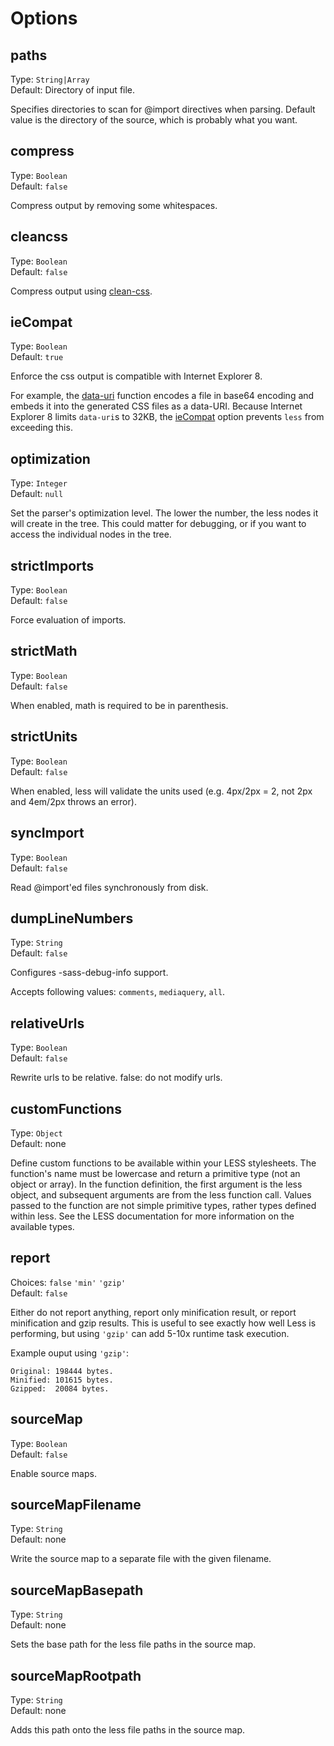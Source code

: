 # Options

## paths
Type: `String|Array`  
Default: Directory of input file.

Specifies directories to scan for @import directives when parsing. Default value is the directory of the source, which is probably what you want.

## compress
Type: `Boolean`  
Default: `false`

Compress output by removing some whitespaces.

## cleancss
Type: `Boolean`  
Default: `false`

Compress output using [clean-css](https://npmjs.org/package/clean-css).

## ieCompat
Type: `Boolean`  
Default: `true`

Enforce the css output is compatible with Internet Explorer 8.

For example, the [data-uri](https://github.com/cloudhead/less.js/pull/1086) function encodes a file in base64 encoding and embeds it into the generated CSS files as a data-URI. Because Internet Explorer 8 limits `data-uri`s to 32KB, the [ieCompat](https://github.com/cloudhead/less.js/pull/1190) option prevents `less` from exceeding this.

## optimization
Type: `Integer`  
Default: `null`

Set the parser's optimization level. The lower the number, the less nodes it will create in the tree. This could matter for debugging, or if you want to access the individual nodes in the tree.

## strictImports
Type: `Boolean`  
Default: `false`

Force evaluation of imports.

## strictMath
Type: `Boolean`  
Default: `false`

When enabled, math is required to be in parenthesis.

## strictUnits
Type: `Boolean`  
Default: `false`

When enabled, less will validate the units used (e.g. 4px/2px = 2, not 2px and 4em/2px throws an error).

## syncImport
Type: `Boolean`  
Default: `false`

Read @import'ed files synchronously from disk.

## dumpLineNumbers
Type: `String`  
Default: `false`

Configures -sass-debug-info support.

Accepts following values: `comments`, `mediaquery`, `all`.

## relativeUrls
Type: `Boolean`  
Default: `false`

Rewrite urls to be relative. false: do not modify urls.

## customFunctions
Type: `Object`  
Default: none

Define custom functions to be available within your LESS stylesheets. The function's name must be lowercase and 
return a primitive type (not an object or array). In the function definition, the first argument is the less
object, and subsequent arguments are from the less function call. Values passed to the function are not simple 
primitive types, rather types defined within less. See the LESS documentation for more information on the available types.

## report
Choices: `false` `'min'` `'gzip'`  
Default: `false`

Either do not report anything, report only minification result, or report minification and gzip results. This is useful to see exactly how well Less is performing, but using `'gzip'` can add 5-10x runtime task execution.

Example ouput using `'gzip'`:

```
Original: 198444 bytes.
Minified: 101615 bytes.
Gzipped:  20084 bytes.
```

## sourceMap
Type: `Boolean`  
Default: `false`

Enable source maps.

## sourceMapFilename
Type: `String`  
Default: none

Write the source map to a separate file with the given filename.

## sourceMapBasepath
Type: `String`  
Default: none

Sets the base path for the less file paths in the source map.

## sourceMapRootpath
Type: `String`  
Default: none

Adds this path onto the less file paths in the source map.
